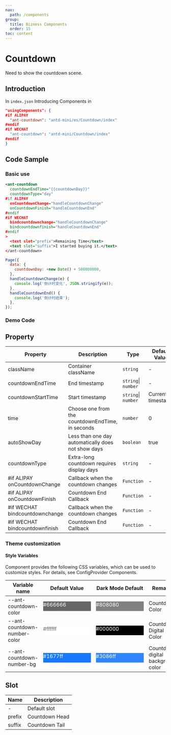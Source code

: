 ```yaml
---
nav:
  path: /components
group:
  title: Bizness Components
  order: 15
toc: content
---
```


# Countdown

Need to show the countdown scene.

## Introduction

In `index.json` Introducing Components in

```json
"usingComponents": {
#if ALIPAY
  "ant-countdown": "antd-mini/es/Countdown/index"
#endif
#if WECHAT
  "ant-countdown": "antd-mini/Countdown/index"
#endif
}
```

## Code Sample

### Basic use

```xml
<ant-countdown
  countdownEndTime="{{countdownDay}}"
  countdownType="day"
#if ALIPAY
  onCountdownChange="handleCountdownChange"
  onCountdownFinish="handleCountdownEnd"
#endif
#if WECHAT
  bindcountdownchange="handleCountdownChange"
  bindcountdownfinish="handleCountdownEnd"
#endif
>
  <text slot="prefix">Remaining Time</text>
  <text slot="suffix">I started buying it.</text>
</ant-countdown>
```

```js
Page({
  data: {
    countdownDay: +new Date() + 500000000,
  },
  handleCountdownChange(e) {
    console.log('倒计时变化', JSON.stringify(e));
  },
  handleCountdownEnd() {
    console.log('倒计时结束');
  },
});
```

### Demo Code

<code src='../../demo/pages/Countdown/index'></code>

## Property

| Property                            | Description                                 | Type                | Default Value     |
| ------------------------------- | ------------------------------------ | ------------------- | ---------- |
| className                       | Container className                       | `string`            | -          |
| countdownEndTime                | End timestamp                           | `string`\| `number` | -          |
| countdownStartTime              | Start timestamp                           | `string`\| `number` | Current timestamp |
| time                            | Choose one from the countdownEndTime, in seconds | `number`            | 0          |
| autoShowDay                     | Less than one day automatically does not show days                 | `boolean`           | true       |
| countdownType                   | Extra-long countdown requires display days               | `string`            | -          |
| #if ALIPAY onCountdownChange    | Callback when the countdown changes                   | `Function`          | -          |
| #if ALIPAY onCountdownFinish    | Countdown End Callback                       | `Function`          | -          |
| #if WECHAT bindcountdownchange | Callback when the countdown changes                   | `Function`          | -          |
| #if WECHAT bindcountdownfinish | Countdown End Callback                       | `Function`          | -          |

### Theme customization

#### Style Variables

Component provides the following CSS variables, which can be used to customize styles. For details, see ConfigProvider Components.

| Variable name                       | Default Value                                                                                            | Dark Mode Default                                                                                    | Remarks               |
| ---------------------------- | ------------------------------------------------------------------------------------------------- | ------------------------------------------------------------------------------------------------- | ------------------ |
| --ant-countdown-color        | <div style="width: 150px; height: 30px; background-color: #666666; color: #ffffff;">#666666</div> | <div style="width: 150px; height: 30px; background-color: #808080; color: #ffffff;">#808080</div> | Countdown Color         |
| --ant-countdown-number-color | <div style="width: 150px; height: 30px; background-color: #ffffff; color: #666666;">#ffffff</div> | <div style="width: 150px; height: 30px; background-color: #000000; color: #ffffff;">#000000</div> | Countdown Digital Color     |
| --ant-countdown-number-bg    | <div style="width: 150px; height: 30px; background-color: #1677ff; color: #ffffff;">#1677ff</div> | <div style="width: 150px; height: 30px; background-color: #3086ff; color: #ffffff;">#3086ff</div> | Countdown digital background color |

## Slot

| Name   | Description       |
| ------ | ---------- |
| -      | Default slot   |
| prefix | Countdown Head |
| suffix | Countdown Tail |
